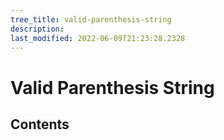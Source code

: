 ```yaml
---
tree_title: valid-parenthesis-string
description: 
last_modified: 2022-06-09T21:23:28.2328
---
```


# Valid Parenthesis String

## Contents
